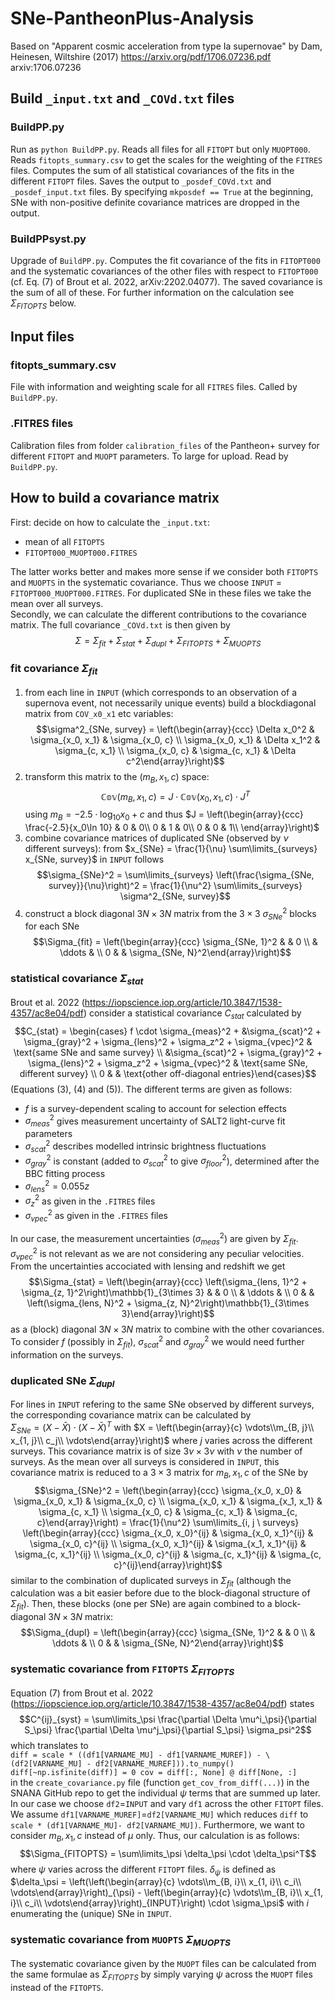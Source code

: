 # SNe-PantheonPlus-Analysis

Based on "Apparent cosmic acceleration from type Ia supernovae" by Dam, Heinesen, Wiltshire (2017) https://arxiv.org/pdf/1706.07236.pdf arxiv:1706.07236 

## Build `_input.txt` and `_COVd.txt` files



### BuildPP.py

Run as `python BuildPP.py`. Reads all files for all `FITOPT` but only `MUOPT000`. Reads `fitopts_summary.csv` to get the scales for the weighting of the `FITRES` files. Computes the sum of all statistical covariances of the fits in the different `FITOPT` files. Saves the output to `_posdef_COVd.txt` and `_posdef_input.txt` files. By specifying `mkposdef == True` at the beginning, SNe with non-positive definite covariance matrices are dropped in the output. 

### BuildPPsyst.py

Upgrade of `BuildPP.py`. Computes the fit covariance of the fits in `FITOPT000` and the systematic covariances of the other files with respect to `FITOPT000` (cf. Eq. (7) of Brout et al. 2022, arXiv:2202.04077). The saved covariance is the sum of all of these. For further information on the calculation see $\Sigma_{FITOPTS}$ below.

## Input files 

### fitopts_summary.csv

File with information and weighting scale for all `FITRES` files. Called by `BuildPP.py`.

### .FITRES files

Calibration files from folder `calibration_files` of the Pantheon+ survey for different `FITOPT` and `MUOPT` parameters. To large for upload. Read by `BuildPP.py`.

## How to build a covariance matrix

First: decide on how to calculate the `_input.txt`:
- mean of all `FITOPTS`
- `FITOPT000_MUOPT000.FITRES`  
  
The latter works better and makes more sense if we consider both `FITOPTS` and `MUOPTS` in the systematic covariance. Thus we choose `INPUT` = `FITOPT000_MUOPT000.FITRES`.  For duplicated SNe in these files we take the mean over all surveys.  
Secondly, we can calculate the different contributions to the covariance matrix. The full covariance `_COVd.txt` is then given by $$\Sigma = \Sigma_{fit} + \Sigma_{stat} + \Sigma_{dupl} + \Sigma_{FITOPTS} + \Sigma_{MUOPTS}$$

### fit covariance $\Sigma_{fit}$

1. from each line in `INPUT` (which corresponds to an observation of a supernova event, not necessarily unique events) build a blockdiagonal matrix from `COV_x0_x1` etc variables: $$\sigma^2_{SNe, survey} = \left(\begin{array}{ccc} \Delta x_0^2 & \sigma_{x_0, x_1} & \sigma_{x_0, c} \\ \sigma_{x_0, x_1} & \Delta x_1^2 & \sigma_{c, x_1} \\ \sigma_{x_0, c} & \sigma_{c, x_1} & \Delta c^2\end{array}\right)$$
2. transform this matrix to the $(m_B, x_1, c)$ space:
$$\mathbb{Cov}(m_B, x_1, c) = J \cdot \mathbb{Cov}(x_0, x_1, c) \cdot J^T$$  using $m_B = -2.5 \cdot \log_{10}x_0 + c$ and thus $J = \left(\begin{array}{ccc}
\frac{-2.5}{x_0\ln 10} & 0 & 0\\
0 & 1 & 0\\
0 & 0 & 1\\
\end{array}\right)$
3. combine covariance matrices of duplicated SNe (observed by $\nu$ different surveys): from $x_{SNe} = \frac{1}{\nu} \sum\limits_{surveys} x_{SNe, survey}$ in `INPUT` follows $$\sigma_{SNe}^2 = \sum\limits_{surveys} \left(\frac{\sigma_{SNe, survey}}{\nu}\right)^2 = \frac{1}{\nu^2} \sum\limits_{surveys} \sigma^2_{SNe, survey}$$
4. construct a block diagonal $3N \times 3N$ matrix from the $3 \times 3$ $\sigma_{SNe}^2$ blocks for each SNe $$\Sigma_{fit} = \left(\begin{array}{ccc}  \sigma_{SNe, 1}^2 & & 0 \\ & \ddots & \\ 0 & & \sigma_{SNe, N}^2\end{array}\right)$$

### statistical covariance $\Sigma_{stat}$

Brout et al. 2022 (https://iopscience.iop.org/article/10.3847/1538-4357/ac8e04/pdf) consider a statistical covariance $C_{stat}$ calculated by $$C_{stat} = \begin{cases} f \cdot \sigma_{meas}^2 + &\sigma_{scat}^2 + \sigma_{gray}^2 + \sigma_{lens}^2 + \sigma_z^2 + \sigma_{vpec}^2 & \text{same SNe and same survey} \\ &\sigma_{scat}^2 + \sigma_{gray}^2 + \sigma_{lens}^2 + \sigma_z^2 + \sigma_{vpec}^2 & \text{same SNe, different survey} \\ 0 & & \text{other off-diagonal entries}\end{cases}$$
(Equations (3), (4) and (5)). The different terms are given as follows:
- $f$ is a survey-dependent scaling to account for selection effects
- $\sigma_{meas}^2$ gives measurement uncertainty of SALT2 light-curve fit parameters
- $\sigma_{scat}^2$ describes modelled intrinsic brightness fluctuations
- $\sigma_{gray}^2$ is constant (added to $\sigma_{scat}^2$ to give $\sigma_{floor}^2$), determined after the BBC fitting process
- $\sigma_{lens}^2 = 0.055 z$
- $\sigma_z^2$ as given in the `.FITRES` files 
- $\sigma_{vpec}^2$ as given in the `.FITRES` files   
  
In our case, the measurement uncertainties ($\sigma_{meas}^2$) are given by $\Sigma_{fit}$. $\sigma_{vpec}^2$ is not relevant as we are not considering any peculiar velocities.
From the uncertainties accociated with lensing and redshift we get $$\Sigma_{stat} = \left(\begin{array}{ccc} \left(\sigma_{lens, 1}^2 + \sigma_{z, 1}^2\right)\mathbb{1}_{3\times 3} & & 0 \\ & \ddots & \\ 0 & & \left(\sigma_{lens, N}^2 + \sigma_{z, N}^2\right)\mathbb{1}_{3\times 3}\end{array}\right)$$ as a (block) diagonal $3N \times 3N$ matrix to combine with the other covariances.
To consider $f$ (possibly in $\Sigma_{fit}$), $\sigma_{scat}^2$ and $\sigma_{gray}^2$ we would need further information on the surveys.

### duplicated SNe $\Sigma_{dupl}$
For lines in `INPUT` refering to the same SNe observed by different surveys, the corresponding covariance matrix can be calculated by   
$\Sigma_{SNe} = \left(X - \bar{X}\right) \cdot \left(X - \bar{X}\right)^T$
with $X = \left(\begin{array}{c} \vdots\\m_{B, j}\\ x_{1, j}\\ c_j\\ \vdots\end{array}\right)$ where $j$ varies across the different surveys. This covariance matrix is of size $3\nu \times 3\nu$ with $\nu$ the number of surveys. As the mean over all surveys is considered in `INPUT`, this covariance matrix is reduced to a $3\times 3$ matrix for $m_B, x_1, c$ of the SNe by $$\sigma_{SNe}^2 = \left(\begin{array}{ccc} \sigma_{x_0, x_0} & \sigma_{x_0, x_1} & \sigma_{x_0, c} \\ \sigma_{x_0, x_1} & \sigma_{x_1, x_1} & \sigma_{c, x_1} \\ \sigma_{x_0, c} & \sigma_{c, x_1} & \sigma_{c, c}\end{array}\right) = \frac{1}{\nu^2} \sum\limits_{i, j \ surveys} \left(\begin{array}{ccc} \sigma_{x_0, x_0}^{ij} & \sigma_{x_0, x_1}^{ij} & \sigma_{x_0, c}^{ij} \\ \sigma_{x_0, x_1}^{ij} & \sigma_{x_1, x_1}^{ij} & \sigma_{c, x_1}^{ij} \\ \sigma_{x_0, c}^{ij} & \sigma_{c, x_1}^{ij} & \sigma_{c, c}^{ij}\end{array}\right)$$ similar to the combination of duplicated surveys in $\Sigma_{fit}$ (although the calculation was a bit easier before due to the block-diagonal structure of $\Sigma_{fit}$). Then, these blocks (one per SNe) are again combined to a block-diagonal $3N \times 3N$ matrix:
$$\Sigma_{dupl} = \left(\begin{array}{ccc}  \sigma_{SNe, 1}^2 & & 0 \\ & \ddots & \\ 0 & & \sigma_{SNe, N}^2\end{array}\right)$$

### systematic covariance from `FITOPTS` $\Sigma_{FITOPTS}$

Equation (7) from Brout et al. 2022 (https://iopscience.iop.org/article/10.3847/1538-4357/ac8e04/pdf) states $$C^{ij}_{syst} = \sum\limits_\psi \frac{\partial \Delta \mu^i_\psi}{\partial S_\psi} \frac{\partial \Delta \mu^j_\psi}{\partial S_\psi} \sigma_psi^2$$ which translates to  
`diff = scale * ((df1[VARNAME_MU] - df1[VARNAME_MUREF]) - \
                    (df2[VARNAME_MU] - df2[VARNAME_MUREF])).to_numpy()
    diff[~np.isfinite(diff)] = 0
    cov = diff[:, None] @ diff[None, :]`  
in the `create_covariance.py` file (function `get_cov_from_diff(...)`) in the SNANA GitHub repo to get the individual $\psi$ terms that are summed up later.  
In our case we choose `df2`=`INPUT` and vary `df1` across the other `FITOPT` files. We assume `df1[VARNAME_MUREF]`=`df2[VARNAME_MU]` which reduces `diff` to `scale * (df1[VARNAME_MU]- df2[VARNAME_MU])`. Furthermore, we want to consider $m_B, x_1, c$ instead of $\mu$ only. Thus, our calculation is as follows:
$$\Sigma_{FITOPTS} = \sum\limits_\psi \delta_\psi \cdot \delta_\psi^T$$
where $\psi$ varies across the different `FITOPT` files. $\delta_\psi$ is defined as $\delta_\psi = \left(\left(\begin{array}{c} \vdots\\m_{B, i}\\ x_{1, i}\\ c_i\\ \vdots\end{array}\right)_{\psi} - \left(\begin{array}{c} \vdots\\m_{B, i}\\ x_{1, i}\\ c_i\\ \vdots\end{array}\right)_{INPUT}\right) \cdot \sigma_\psi$ with $i$ enumerating the (unique) SNe in `INPUT`.

### systematic covariance from `MUOPTS` $\Sigma_{MUOPTS}$
The systematic covariance given by the `MUOPT` files can be calculated from the same formulae as $\Sigma_{FITOPTS}$ by simply varying $\psi$ across the `MUOPT` files instead of the `FITOPTS`.
